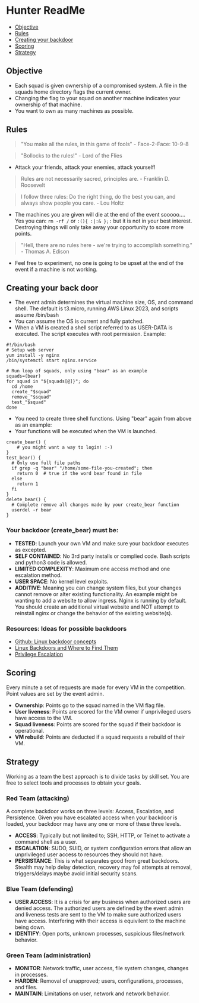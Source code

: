 # Hunter ReadMe
- [Objective](#objective)
- [Rules](#rules)  
- [Creating your backdoor](#creating-your-back-door)  
- [Scoring](#scoring)  
- [Strategy](#strategy)  
## Objective
- Each squad is given ownership of a compromised system.  A file in the squads home directory flags the current owner.
- Changing the flag to your squad on another machine indicates your ownership of that machine.
- You want to own as many machines as possible.
  
## Rules
> "You make all the rules, in this game of fools" - Face-2-Face: 10-9-8

> "Bollocks to the rules!" - Lord of the Flies
- Attack your friends, attack your enemies, attack yourself!


> Rules are not necessarily sacred, principles are. - Franklin D. Roosevelt

> I follow three rules: Do the right thing, do the best you can, and always show people you care. - Lou Holtz
- The machines you are given will die at the end of the event sooooo....  Yes you can: `rm -rf /` or `:(){ :|:& };:` but it is not in your best interest.  Destroying things will only take away your opportunity to score more points.

> "Hell, there are no rules here - we're trying to accomplish something." - Thomas A. Edison
- Feel free to experiment, no one is going to be upset at the end of the event if a machine is not working.

## Creating your back door
- The event admin determines the virtual machine size, OS, and command shell.  The default is t3.micro, running AWS Linux 2023, and scripts assume /bin/bash
- You can assume the OS is current and fully patched.
- When a VM is created a shell script referred to as USER-DATA is executed. The script executes with root permission. Example:
```
#!/bin/bash
# Setup web server
yum install -y nginx
/bin/systemctl start nginx.service

# Run loop of squads, only using "bear" as an example
squads=(bear)
for squad in "${squads[@]}"; do
  cd /home
  create_"$squad"
  remove_"$squad"
  test_"$squad"
done
```

- You need to create three shell functions.  Using "bear" again from above as an example:
- Your functions will be executed when the VM is launched.
```
create_bear() {
    # you might want a way to login! :-)
}
test_bear() {
  # Only use full file paths
  if grep -q "bear" "/home/some-file-you-created"; then
    return 0  # true if the word bear found in file
  else
    return 1 
  fi
}
delete_bear() {
  # Complete remove all changes made by your create_bear function
  userdel -r bear
}
```
### Your backdoor (create_bear) must be:
- __TESTED__: Launch your own VM and make sure your backdoor executes as excepted.
- __SELF CONTAINED__: No 3rd party installs or complied code.  Bash scripts and python3 code is allowed.
- __LIMITED COMPLEXITY__: Maximum one access method and one escalation method.
- __USER SPACE__:  No kernel level exploits.
- __ADDITIVE__:  Meaning you can change system files, but your changes cannot remove or alter existing functionality.  An example might be wanting to add a website to allow ingress.  Nginx is running by default.   You should create an additional virtual website and NOT attempt to reinstall nginx or change the behavior of the existing website(s).

### Resources: Ideas for possible backdoors
- [Github: Linux backdoor concepts](https://github.com/gquere/linux_backdooring)
- [Linux Backdoors and Where to Find Them](https://fahmifj.github.io/articles/linux-backdoors-and-where-to-find-them/)
- [Privilege Escalation](https://book.hacktricks.wiki/en/linux-hardening/privilege-escalation/index.html)
## Scoring
Every minute a set of requests are made for every VM in the competition.  Point values are set by the event admin.
- __Ownership__: Points go to the squad named in the VM flag file.
- __User liveness__: Points are scored for the VM owner if unprivileged users have access to the VM.
- __Squad liveness__: Points are scored for the squad if their backdoor is operational.
- __VM rebuild__: Points are deducted if a squad requests a rebuild of their VM.

## Strategy
Working as a team the best approach is to divide tasks by skill set.  You are free to select tools and processes to obtain your goals.

### Red Team (attacking)
A complete backdoor works on three levels: Access, Escalation, and Persistence.  Given you have escalated access when your backdoor is loaded, your backdoor may have any one or more of these three levels.
- __ACCESS__: Typically but not limited to; SSH, HTTP, or Telnet to activate a command shell as a user.
- __ESCALATION__: SUDO, SUID, or system configuration errors that allow an unprivileged user access to resources they should not have.
- __PERSISTANCE__: This is what separates good from great backdoors.  Stealth may help delay detection, recovery may foil attempts at removal, triggers/delays maybe avoid initial security scans.

### Blue Team (defending)
- __USER ACCESS__: It is a crisis for any business when authorized users are denied access.  The authorized users are defined by the event admin and liveness tests are sent to the VM to make sure authorized users have access.  Interfering with their access is equivilent to the machine being down.
- __IDENTIFY__: Open ports, unknown processes, suspicious files/network behavior.

### Green Team (administration)
- __MONITOR__: Network traffic, user access, file system changes, changes in processes.
- __HARDEN__: Removal of unapproved; users, configurations, processes, and files.
- __MAINTAIN__: Limitations on user, network and network behavior.
